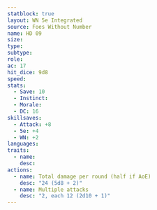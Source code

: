 ```yaml
---
statblock: true
layout: WN 5e Integrated
source: Foes Without Number
name: HD 09
size: 
type: 
subtype: 
role: 
ac: 17
hit_dice: 9d8
speed: 
stats:
  - Save: 10
  - Instinct: 
  - Morale:
  - DC: 16
skillsaves:
  - Attack: +8
  - 5e: +4
  - WN: +2
languages: 
traits:
  - name: 
    desc: 
actions:
  - name: Total damage per round (half if AoE)
    desc: "24 (5d8 + 2)"
  - name: Multiple attacks
    desc: "2, each 12 (2d10 + 1)"
---
```


